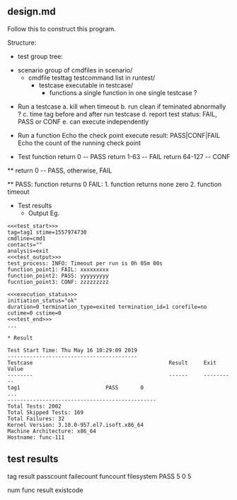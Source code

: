 ## design.md
Follow this to construct this program.

Structure:
* test group tree:
+ scenario		group of cmdfiles in scenario/
  + cmdfile		testtag testcommand list in runtest/
    + testcase		executable in testcase/
      - functions	a single function in one single testcase ?


* Run a testcase
  a. kill when timeout
  b. run clean if teminated abnormally ?
  c. time tag before and after run testcase
  d. report test status: FAIL, PASS or CONF
  e. can execute independently

* Run a function
  Echo the check point execute result: PASS|CONF|FAIL
  Echo the count of the running check point

* Test function
  return 0  -- PASS
  return 1-63  -- FAIL
  return 64-127  -- CONF

** return 0 -- PASS, otherwise, FAIL

** PASS: function returns 0
   FAIL: 1. function returns none zero
         2. function timeout




* Test results
    * Output
Eg.
```
<<<test_start>>>
tag=tag1 stime=1557974730
cmdline=cmd1
contacts=""
analysis=exit
<<<test_output>>>
test_process: INFO: Timeout per run is 0h 05m 00s
function_point1: FAIL: xxxxxxxxx
function_point2: PASS: yyyyyyyyy
fucntion_point3: CONF: zzzzzzzzz

<<<execution_status>>>
initiation_status="ok"
duration=0 termination_type=exited termination_id=1 corefile=no
cutime=0 cstime=0
<<<test_end>>>
...
```

    * Result
```
Test Start Time: Thu May 16 10:29:09 2019
-----------------------------------------
Testcase                                           Result     Exit Value
--------                                           ------     ----------
tag1						   PASS	      0
...
-----------------------------------------------
Total Tests: 2002
Total Skipped Tests: 169
Total Failures: 32
Kernel Version: 3.10.0-957.el7.isoft.x86_64
Machine Architecture: x86_64
Hostname: func-111
```


## test results
tag		result	passcount	failecount	funcount
filesystem	PASS	5		0		5

num	func	result	existcode
